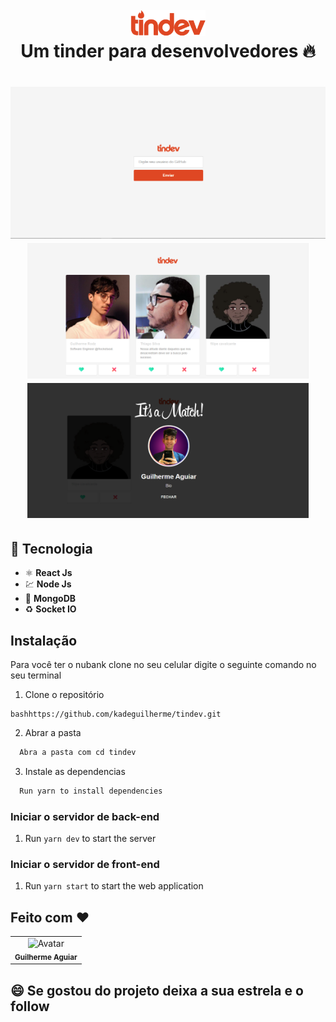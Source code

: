 <h1 align="center">
<br>
  <img src="https://github.com/kadeguilherme/tindev/blob/master/frontend/src/assets/logo.svg" alt="TinDev" width="120">
  <br>
  <b> Um tinder para desenvolvedores </b>🔥
</h1>

<h1 align="center">
  <img  src="https://github.com/kadeguilherme/tindev/blob/master/frontend/src/assets/home-page.png" width = '1000'>
  <img  src="https://github.com/kadeguilherme/tindev/blob/master/frontend/src/assets/home-page-2.png" width = '450'>
  <img   src="https://github.com/kadeguilherme/tindev/blob/master/frontend/src/assets/match.png" width = '450'>
</h1>



 ## 🚀 Tecnologia 
- ⚛️ **React Js** 
- 💹 **Node Js** 
- 📄 **MongoDB** 
- ♻️ **Socket IO** 


##  Instalação
  
  Para você ter o nubank clone no seu celular digite o seguinte comando no seu terminal
  
  1. Clone o repositório
  ```
  bashhttps://github.com/kadeguilherme/tindev.git
```
  2. Abrar a pasta
  ```bash
    Abra a pasta com cd tindev
```
  3. Instale as dependencias
  ```bash
    Run yarn to install dependencies
```

### Iniciar o servidor de back-end

1. Run `yarn dev` to start the server

### Iniciar o servidor de front-end

1. Run `yarn start` to start the web application

## Feito com ❤

  <table >
    <td align= 'center'>
      <a hrfe= '#'>
         <img src="https://avatars.githubusercontent.com/u/42500464?s=400&u=a049264c93bfb80260b09e275b9e83430e4218c2&v=4" width="100px;" alt="Avatar"/><br>
        <sub>
          <b>Guilherme Aguiar </b>
        </sub>
  </table>

## 😄 Se gostou do projeto deixa a sua estrela e o follow<br>
